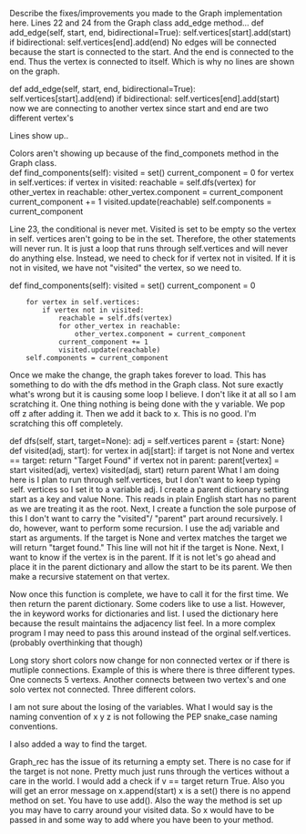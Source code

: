 Describe the fixes/improvements you made to the Graph implementation here.
Lines  22 and  24 
from the Graph class add_edge method...
def add_edge(self, start, end, bidirectional=True):
        self.vertices[start].add(start)
        if bidirectional:
            self.vertices[end].add(end)
No edges will be connected because the start is connected to the start. And the end is connected to the end. Thus the vertex is connected to itself. Which is why no lines are shown on the graph.  

def add_edge(self, start, end, bidirectional=True):
        self.vertices[start].add(end)
        if bidirectional:
            self.vertices[end].add(start)
now we are connecting to another vertex since start and end are two different vertex's

Lines show up.. 

Colors aren't showing up because of the find_componets method in the Graph class.  
def find_components(self):
    visited = set()
    current_component = 0
    for vertex in self.vertices:
                if vertex in visited:
                    reachable = self.dfs(vertex)
                    for other_vertex in reachable:
                        other_vertex.component = current_component
                    current_component += 1
                    visited.update(reachable)
            self.components = current_component

Line 23, the conditional is never met. Visited is set to be empty so the vertex in self. vertices aren't going to be in the set. Therefore, the other statements will never run. It is just a loop that runs through self.vertices and will never do anything else. Instead, we need to check for if vertex not in visited. If it is not in visited, we have not "visited" the vertex, so we need to. 

def find_components(self):
        visited = set()
        current_component = 0

        for vertex in self.vertices:
            if vertex not in visited:
                reachable = self.dfs(vertex)
                for other_vertex in reachable:
                    other_vertex.component = current_component
                current_component += 1
                visited.update(reachable)
        self.components = current_component

Once we make the change, the graph takes forever to load.  This has something to do with the dfs method in the Graph class. Not sure exactly what's wrong but it is causing some loop I believe.  I don't like it at all so I am scratching it.  One thing nothing is being done with the y variable. We pop off z after adding it. Then we add it back to x.  This is no good. I'm scratching this off completely. 

def dfs(self, start, target=None):
        adj = self.vertices
        parent = {start: None}
        def visited(adj, start):
            for vertex in adj[start]:
                if target is not None and vertex == target:
                    return "Target Found"
                if vertex not in parent:
                    parent[vertex] = start
                    visited(adj, vertex)
        visited(adj, start)
        return parent 
What I am doing here is  I plan to run through self.vertices, but I don't want to keep typing self. vertices so I set it to a variable adj.  I create a parent dictionary setting start as a key and value None. This reads in plain English start has no parent as we are treating it as the root. Next, I create a function the sole purpose of this I don't want to carry the "visited"/ "parent" part around recursively. I do, however, want to perform some recursion. I use the adj variable and start as arguments. If the target is None and vertex matches the target we will return "target found." This line will not hit if the target is None.  Next, I want to know if the vertex is in the parent. If it is not let's go ahead and place it in the parent dictionary and allow the start to be its parent. We then make a recursive statement on that vertex. 

Now once this function is complete, we have to call it for the first time.  We then return the parent dictionary.  Some coders like to use a list. However, the in keyword works for dictionaries and list. I used the dictionary here because the result maintains the adjacency list feel. In a more complex program I may need to pass this around instead of the orginal self.vertices. (probably overthinking that though) 

Long story short  colors now change for non connected vertex or if there is mutliple connections.  Example of this is where there is three different types.  One connects 5 vertexs. Another connects between two vertex's and one solo vertex not connected. Three different colors. 

I am not sure about the losing of the variables.  What I would say is the naming convention of x y z  is not following the PEP  snake_case naming conventions. 

I also added a way to find the target. 

Graph_rec  has the issue of its returning a empty set. There is no case for if the target is not none.  Pretty much just runs through the vertices without a care in the world. I would add a check if  v == target  return True. Also you will get an error message on x.append(start)  x is a set() there is no append method on set. You have to use add().  Also the way the method is set up you may have to carry around your visited data. So x would have to be passed in and some way to add where you have been to your method. 